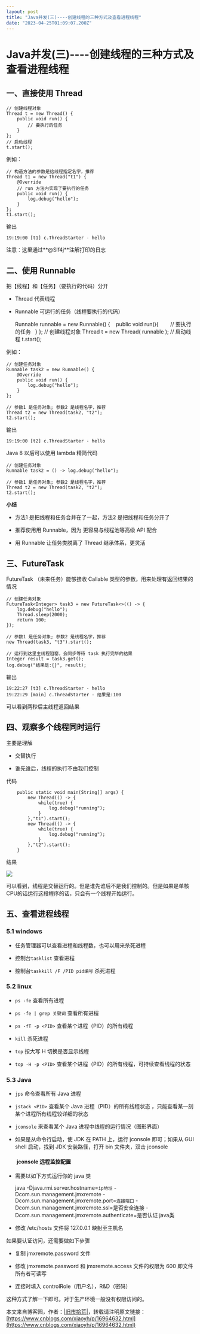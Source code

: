 ```yaml
---
layout: post
title: "Java并发(三)----创建线程的三种方式及查看进程线程"
date: "2023-04-25T01:09:07.200Z"
---
```

Java并发(三)----创建线程的三种方式及查看进程线程
=============================

一、直接使用 Thread
-------------

    // 创建线程对象
    Thread t = new Thread() {
        public void run() {
            // 要执行的任务
        }
    };
    // 启动线程
    t.start();

例如：

    // 构造方法的参数是给线程指定名字，推荐
    Thread t1 = new Thread("t1") {
        @Override
        // run 方法内实现了要执行的任务
        public void run() {
            log.debug("hello");
        }
    };
    t1.start();

输出

    19:19:00 [t1] c.ThreadStarter - hello

注意：这里通过**@Slf4j**注解打印的日志

二、使用 Runnable
-------------

把【线程】和【任务】（要执行的代码）分开

*   Thread 代表线程
    
*   Runnable 可运行的任务（线程要执行的代码）
    

    Runnable runnable = new Runnable() {
        public void run(){
            // 要执行的任务
        }
    };
    // 创建线程对象
    Thread t = new Thread( runnable );
    // 启动线程
    t.start(); 

例如：

    // 创建任务对象
    Runnable task2 = new Runnable() {
        @Override
        public void run() {
            log.debug("hello");
        }
    };
    ​
    // 参数1 是任务对象; 参数2 是线程名字，推荐
    Thread t2 = new Thread(task2, "t2");
    t2.start();

输出

    19:19:00 [t2] c.ThreadStarter - hello

Java 8 以后可以使用 lambda 精简代码

    // 创建任务对象
    Runnable task2 = () -> log.debug("hello");
    ​
    // 参数1 是任务对象; 参数2 是线程名字，推荐
    Thread t2 = new Thread(task2, "t2");
    t2.start();

**小结**

*   方法1 是把线程和任务合并在了一起，方法2 是把线程和任务分开了
    
*   推荐使用用 Runnable，因为 更容易与线程池等高级 API 配合
    
*   用 Runnable 让任务类脱离了 Thread 继承体系，更灵活
    

三、FutureTask
------------

FutureTask （未来任务）能够接收 Callable 类型的参数，用来处理有返回结果的情况

    // 创建任务对象
    FutureTask<Integer> task3 = new FutureTask<>(() -> {
        log.debug("hello");
        Thread.sleep(2000);
        return 100;
    });
    ​
    // 参数1 是任务对象; 参数2 是线程名字，推荐
    new Thread(task3, "t3").start();
    ​
    // 运行到这里主线程阻塞，会同步等待 task 执行完毕的结果
    Integer result = task3.get();
    log.debug("结果是:{}", result);

输出

    19:22:27 [t3] c.ThreadStarter - hello
    19:22:29 [main] c.ThreadStarter - 结果是:100

可以看到两秒后主线程返回结果

四、观察多个线程同时运行
------------

主要是理解

*   交替执行
    
*   谁先谁后，线程的执行不由我们控制
    

代码

        public static void main(String[] args) {
            new Thread(() -> {
                while(true) {
                    log.debug("running");
                }
            },"t1").start();
            new Thread(() -> {
                while(true) {
                    log.debug("running");
                }
            },"t2").start();
        }

结果

![](https://img2023.cnblogs.com/blog/1126989/202212/1126989-20221207213137206-1979979770.png)

可以看到，线程是交替运行的。但是谁先谁后不是我们控制的。但是如果是单核CPU的话运行这段程序的话，只会有一个线程开始运行。

五、查看进程线程
--------

### 5.1 windows

*   任务管理器可以查看进程和线程数，也可以用来杀死进程
    
*   控制台`tasklist` 查看进程
    
*   控制台`taskkill /F /PID pid编号` 杀死进程
    

### 5.2 linux

*   `ps -fe` 查看所有进程
    
*   `ps -fe | grep 关键词` 查看所有进程
    
*   `ps -fT -p <PID>` 查看某个进程（PID）的所有线程
    
*   `kill` 杀死进程
    
*   `top` 按大写 H 切换是否显示线程
    
*   `top -H -p <PID>` 查看某个进程（PID）的所有线程，可持续查看线程的状态
    

### 5.3 Java

*   `jps` 命令查看所有 Java 进程
    
*   `jstack <PID>` 查看某个 Java 进程（PID）的所有线程状态 ，只能查看某一刻某个进程所有线程较详细的状态
    
*   `jconsole` 来查看某个 Java 进程中线程的运行情况（图形界面）
    
*   如果是从命令行启动，使 JDK 在 PATH 上，运行 jconsole 即可；如果从 GUI shell 启动，找到 JDK 安装路径，打开 bin 文件夹，双击 jconsole

####   jconsole 远程监控配置

*   需要以如下方式运行你的 java 类
    

    java -Djava.rmi.server.hostname=`ip地址` -Dcom.sun.management.jmxremote -Dcom.sun.management.jmxremote.port=`连接端口` -Dcom.sun.management.jmxremote.ssl=是否安全连接 -Dcom.sun.management.jmxremote.authenticate=是否认证 java类

*   修改 /etc/hosts 文件将 127.0.0.1 映射至主机名
    

如果要认证访问，还需要做如下步骤

*   复制 jmxremote.password 文件
    
*   修改 jmxremote.password 和 jmxremote.access 文件的权限为 600 即文件所有者可读写
    
*   连接时填入 controlRole（用户名），R&D（密码）
    

这种方式了解一下即可。对于生产环境一般没有权限访问的。

本文来自博客园，作者：[|旧市拾荒|](https://www.cnblogs.com/xiaoyh/)，转载请注明原文链接：[https://www.cnblogs.com/xiaoyh/p/16964632.html](https://www.cnblogs.com/xiaoyh/p/16964632.html)